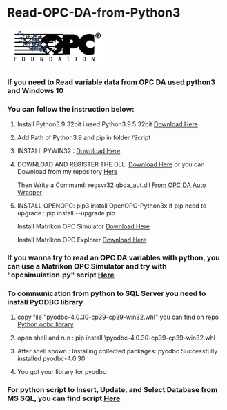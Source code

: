 # Read-OPC-DA-from-Python3
<img src=opclogo.png></img>

### If you need to Read variable data from OPC DA used python3 and Windows 10
### You can follow the instruction below:

1) Install Python3.9 32bit i used Python3.9.5 32bit [Download Here](https://www.python.org/ftp/python/3.9.5/python-3.9.5.exe)

2) Add Path of Python3.9 and pip in folder /Script

3) INSTALL PYWIN32 : [Download Here](https://github.com/mhammond/pywin32/releases)

4) DOWNLOAD AND REGISTER THE DLL:  [Download Here](http://www.gray-box.net/download_daawrapper.php) or you can Download from my repository [Here](https://github.com/squidmoron/Read-OPC-DA-from-Python3/tree/main/OPC%20DA%20Wrapper)
   
   Then Write a Command: regsvr32 gbda_aut.dll  [From OPC DA Auto Wrapper](https://github.com/squidmoron/Read-OPC-DA-from-Python3/tree/main/OPC%20DA%20Wrapper)

5) INSTALL OPENOPC: pip3 install OpenOPC-Python3x
   if pip need to upgrade : pip install --upgrade pip


	Install Matrikon OPC Simulator [Download Here](https://1drv.ms/u/s!Au49EKCDWwgSb1MOkwD6pWZKtjQ?e=lgd0dd)

	Install Matrikon OPC Explorer [Download Here](https://1drv.ms/u/s!Au49EKCDWwgScCkR-iZEVmW8I5I?e=fpWImH)

### If you wanna try to read an OPC DA variables with python, you can use a Matrikon OPC Simulator and try with "opcsimulation.py" script [Here](https://github.com/squidmoron/Read-OPC-DA-from-Python3/blob/main/Mattel%20OPC%20DA%20Read%20Torso%20Assembly/opcsimulation.py)


### To communication from python to SQL Server you need to install PyODBC library

1) copy file "pyodbc-4.0.30-cp39-cp39-win32.whl" you can find on repo [Python odbc library](https://github.com/squidmoron/Read-OPC-DA-from-Python3/tree/main/Python%20odbc%20library)

2) open shell and run : pip install <PATH>\pyodbc-4.0.30-cp39-cp39-win32.whl

3) After shell shown :
	Installing collected packages: pyodbc
	Successfully installed pyodbc-4.0.30

4) You got your library for pyodbc
	
### For python script to Insert, Update, and Select Database from MS SQL, you can find script [Here](https://github.com/squidmoron/Read-OPC-DA-from-Python3/tree/main/Python%20odbc%20library)
